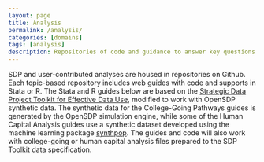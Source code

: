 ```yaml
---
layout: page
title: Analysis
permalink: /analysis/
categories: [domains]
tags: [analysis]
description: Repositories of code and guidance to answer key questions in important education domains.
---
```

SDP and user-contributed analyses are housed in repositories on Github. Each topic-based repository includes web guides with code and supports in Stata or R. The Stata and R guides below are based on the [Strategic Data Project Toolkit for Effective Data Use](https://sdp.cepr.harvard.edu/toolkit-effective-data-use), modified to work with OpenSDP synthetic data. The synthetic data for the College-Going Pathways guides is generated by the OpenSDP simulation engine, while some of the Human Capital Analysis guides use a synthetic dataset developed using the machine learning package [synthpop](https://cran.r-project.org/web/packages/synthpop/index.html). The guides and code will also work with college-going or human capital analysis files prepared to the SDP Toolkit data specification.
